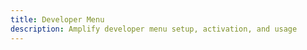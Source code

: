 ```yaml
---
title: Developer Menu
description: Amplify developer menu setup, activation, and usage
---
```


<inline-fragment platform="ios" src="~/lib/debugging/fragments/native_common/dev-menu/common.md"></inline-fragment>
<inline-fragment platform="android" src="~/lib/debugging/fragments/native_common/dev-menu/common.md"></inline-fragment>
